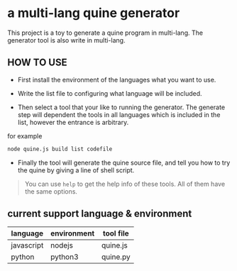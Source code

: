 # a multi-lang quine generator

This project is a toy to generate a quine program in multi-lang.
The generator tool is also write in multi-lang.

## HOW TO USE

- First install the environment of the languages what you want to use.

- Write the list file to configuring what language will be included.

- Then select a tool that your like to running the generator. The generate step will dependent the tools in all languages which is included in the list, however the entrance is arbitrary.

for example
```sh
node quine.js build list codefile
```

- Finally the tool will generate the quine source file, and tell you how to try the quine by giving a line of shell script.

> You can use `help` to get the help info of these tools. All of them have the same options.

## current support language & environment

| language      | environment   | tool file     |
|---------------|---------------|---------------|
| javascript    | nodejs        | quine.js      |
| python        | python3       | quine.py      |

